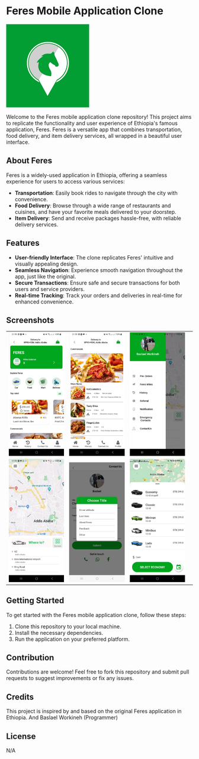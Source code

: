 # Feres Mobile Application Clone

![Feres Logo](images/feres_logo.png)

Welcome to the Feres mobile application clone repository! This project aims to replicate the functionality and user experience of Ethiopia's famous application, Feres. Feres is a versatile app that combines transportation, food delivery, and item delivery services, all wrapped in a beautiful user interface.

## About Feres

Feres is a widely-used application in Ethiopia, offering a seamless experience for users to access various services:

- **Transportation**: Easily book rides to navigate through the city with convenience.
- **Food Delivery**: Browse through a wide range of restaurants and cuisines, and have your favorite meals delivered to your doorstep.
- **Item Delivery**: Send and receive packages hassle-free, with reliable delivery services.

## Features

- **User-friendly Interface**: The clone replicates Feres' intuitive and visually appealing design.
- **Seamless Navigation**: Experience smooth navigation throughout the app, just like the original.
- **Secure Transactions**: Ensure safe and secure transactions for both users and service providers.
- **Real-time Tracking**: Track your orders and deliveries in real-time for enhanced convenience.

## Screenshots

<table>
  <tr>
    <td><img src="images/screenshot1.jpg" alt="Screenshot 1" width="300"></td>
    <td><img src="images/screenshot2.jpg" alt="Screenshot 2" width="300"></td>
    <td><img src="images/screenshot3.jpg" alt="Screenshot 3" width="300"></td>
  </tr>
  <tr>
    <td><img src="images/screenshot4.jpg" alt="Screenshot 4" width="300"></td>
    <td><img src="images/screenshot5.jpg" alt="Screenshot 5" width="300"></td>
    <td><img src="images/screenshot6.jpg" alt="Screenshot 6" width="300"></td>
    <td></td> <!-- This is an empty cell to maintain the layout -->
  </tr>
</table>


## Getting Started

To get started with the Feres mobile application clone, follow these steps:

1. Clone this repository to your local machine.
2. Install the necessary dependencies.
3. Run the application on your preferred platform.

## Contribution

Contributions are welcome! Feel free to fork this repository and submit pull requests to suggest improvements or fix any issues.

## Credits

This project is inspired by and based on the original Feres application in Ethiopia.
And
Baslael Workineh (Programmer)

## License

N/A

